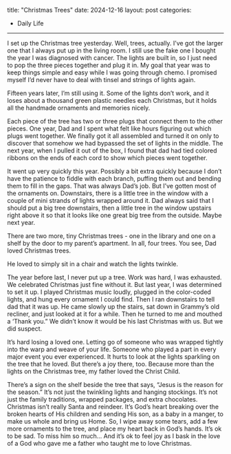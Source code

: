 title: "Christmas Trees"
date: 2024-12-16
layout: post
categories:
  - Daily Life
---
I set up the Christmas tree yesterday. Well, trees, actually. I’ve got the larger one that I always put up in the living room. I still use the fake one I bought the year I was diagnosed with cancer. The lights are built in, so I just need to pop the three pieces together and plug it in. My goal that year was to keep things simple and easy while I was going through chemo. I promised myself I’d never have to deal with tinsel and strings of lights again. 

Fifteen years later, I’m still using it. Some of the lights don’t work, and it loses about a thousand green plastic needles each Christmas, but it holds all the handmade ornaments and memories nicely. 

Each piece of the tree has two or three plugs that connect them to the other pieces. One year, Dad and I spent what felt like hours figuring out which plugs went together. We finally got it all assembled and turned it on only to discover that somehow we had bypassed the set of lights in the middle. The next year, when I pulled it out of the box, I found that dad had tied colored ribbons on the ends of each cord to show which pieces went together.

It went up very quickly this year. Possibly a bit extra quickly because I don’t have the patience to fiddle with each branch, puffing them out and bending them to fill in the gaps. That was always Dad’s job. But I’ve gotten most of the ornaments on. 
Downstairs, there is a little tree in the window with a couple of mini strands of lights wrapped around it. Dad always said that I should put a big tree downstairs, then a little tree in the window upstairs right above it so that it looks like one great big tree from the outside. Maybe next year. 

There are two more, tiny Christmas trees - one in the library and one on a shelf by the door to my parent’s apartment. In all, four trees. 
You see, Dad loved Christmas trees.

He loved to simply sit in a chair and watch the lights twinkle.

The year before last, I never put up a tree. Work was hard, I was exhausted. We celebrated Christmas just fine without it. 
But last year, I was determined to set it up. I played Christmas music loudly, plugged in the color-coded lights, and hung every ornament I could find. Then I ran downstairs to tell dad that it was up. He came slowly up the stairs, sat down in Grammy’s old recliner, and just looked at it for a while. Then he turned to me and mouthed a ‘Thank you.” We didn’t know it would be his last Christmas with us. But we did suspect. 

It’s hard losing a loved one. Letting go of someone who was wrapped tightly into the warp and weave of your life. Someone who played a part in every major event you ever experienced. It hurts to look at the lights sparkling on the tree that he loved. But there’s a joy there, too. Because more than the lights on the Christmas tree, my father loved the Christ Child. 

There’s a sign on the shelf beside the tree that says, “Jesus is the reason for the season.” It’s not just the twinkling lights and hanging stockings. It’s not just the family traditions, wrapped packages, and extra chocolates. Christmas isn’t really Santa and reindeer. It’s God’s heart breaking over the broken hearts of His children and sending His son, as a baby in a manger, to make us whole and bring us Home. 
So, I wipe away some tears, add a few more ornaments to the tree, and place my heart back in God’s hands. It’s ok to be sad. To miss him so much… And it’s ok to feel joy as I bask in the love of a God who gave me a father who taught me to love Christmas.

